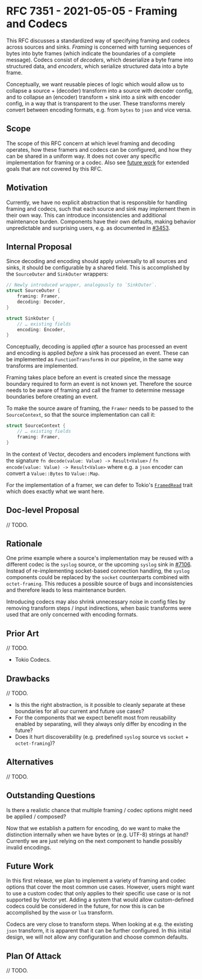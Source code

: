 # RFC 7351 - 2021-05-05 - Framing and Codecs

This RFC discusses a standardized way of specifying framing and codecs across sources and sinks. _Framing_ is concerned with turning sequences of bytes into byte frames (which indicate the boundaries of a complete message). Codecs consist of _decoders_, which deserialize a byte frame into structured data, and _encoders_, which serialize structured data into a byte frame.

Conceptually, we want reusable pieces of logic which would allow us to collapse a source + (decoder) transform into a source with decoder config, and to collapse an (encoder) transform + sink into a sink with encoder config, in a way that is transparent to the user. These transforms merely convert between encoding formats, e.g. from `bytes` to `json` and vice versa.

## Scope

The scope of this RFC concern at which level framing and decoding operates, how these framers and codecs can be configured, and how they can be shared in a uniform way. It does not cover any specific implementation for framing or a codec. Also see [future work](#future-work) for extended goals that are not covered by this RFC.

## Motivation

Currently, we have no explicit abstraction that is responsible for handling framing and codecs, such that each source and sink may implement them in their own way. This can introduce inconsistencies and additional maintenance burden. Components have their own defaults, making behavior unpredictable and surprising users, e.g. as documented in [#3453](https://github.com/timberio/vector/issues/3453).

## Internal Proposal

Since decoding and encoding should apply universally to all sources and sinks, it should be configurable by a shared field. This is accomplished by the `SourceOuter` and `SinkOuter` wrappers:

```rust
// Newly introduced wrapper, analogously to `SinkOuter`.
struct SourceOuter {
    framing: Framer,
    decoding: Decoder,
}
```

```rust
struct SinkOuter {
    // … existing fields
    encoding: Encoder,
}
```

Conceptually, decoding is applied _after_ a source has processed an event and encoding is applied _before_ a sink has processed an event. These can be implemented as `FunctionTransform`s in our pipeline, in the same way transforms are implemented.

Framing takes place before an event is created since the message boundary required to form an event is not known yet. Therefore the source needs to be aware of framing and call the framer to determine message boundaries before creating an event.

To make the source aware of framing, the `Framer` needs to be passed to the `SourceContext`, so that the source implementation can call it:

```rust
struct SourceContext {
    // … existing fields
    framing: Framer,
}
```

In the context of Vector, decoders and encoders implement functions with the signature `fn decode(value: Value) -> Result<Value>` / `fn encode(value: Value) -> Result<Value>` where e.g. a `json` encoder can convert a `Value::Bytes` to `Value::Map`.

For the implementation of a framer, we can defer to Tokio's [`FramedRead`](https://docs.rs/tokio-util/0.6.6/tokio_util/codec/struct.FramedRead.html) trait which does exactly what we want here.

## Doc-level Proposal

// TODO.

<!--
- Optional. Only do this if your change is public facing.
- Demonstrate how your change will look in the form of Vector's public docs.
-->

## Rationale

One prime example where a source's implementation may be reused with a different codec is the `syslog` source, or the upcoming `syslog` sink in [#7106](https://github.com/timberio/vector/issues/7106). Instead of re-implementing socket-based connection handling, the `syslog` components could be replaced by the `socket` counterparts combined with `octet-framing`. This reduces a possible source of bugs and inconsistencies and therefore leads to less maintenance burden.

Introducing codecs may also shrink unnecessary noise in config files by removing transform steps / input indirections, when basic transforms were used that are only concerned with encoding formats.

<!--
- Why is this change worth it?
- What is the impact of not doing this?
- How does this position us for success in the future?
-->

## Prior Art

// TODO.

- Tokio Codecs.

<!--
- List prior art, the good and bad.
- Why can't we simply use or copy them?
-->

## Drawbacks

// TODO.

- Is this the right abstraction, is it possible to cleanly separate at these boundaries for all our current and future use cases?
- For the components that we expect benefit most from reusability enabled by separating, will they always only differ by encoding in the future?
- Does it hurt discoverability (e.g. predefined `syslog` source vs `socket` + `octet-framing`)?

<!--
- Why should we not do this?
- What kind on ongoing burden does this place on the team?
-->

## Alternatives

// TODO.

<!--
- What other approaches have been considered and why did you not choose them?
- How about not doing this at all?
-->

## Outstanding Questions

Is there a realistic chance that multiple framing / codec options might need be applied / composed?

Now that we establish a pattern for encoding, do we want to make the distinction internally when we have bytes or (e.g. UTF-8) strings at hand? Currently we are just relying on the next component to handle possibly invalid encodings.

## Future Work

In this first release, we plan to implement a variety of framing and codec options that cover the most common use cases. However, users might want to use a custom codec that only applies to their specific use case or is not supported by Vector yet. Adding a system that would allow custom-defined codecs could be considered in the future, for now this is can be accomplished by the `wasm` or `lua` transform.

Codecs are very close to transform steps. When looking at e.g. the existing `json` transform, it is apparent that it can be further configured. In this initial design, we will not allow any configuration and choose common defaults.

## Plan Of Attack

// TODO.

<!--
Incremental steps that execute this change. Generally this is in the form of:

- [ ] Submit a PR with spike-level code _roughly_ demonstrating the change.
- [ ] Incremental change #1
- [ ] Incremental change #2
- [ ] ...

Note: This can be filled out during the review process.
-->
